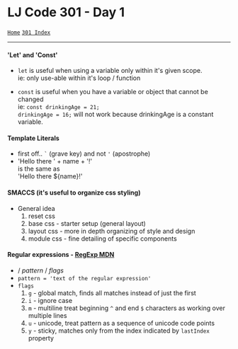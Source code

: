 # LJ Code 301 - Day 1
<a href="../README.md">`Home`</a>
<a href="301_README.md">`301 Index`</a>
<hr>

#### 'Let' and 'Const'
- `let` is useful when using a variable only within it's given scope. </br>
ie: only use-able within it's loop / function

- `const` is useful when you have a variable or object that cannot be changed </br>
ie: `const drinkingAge = 21;` </br>
`drinkingAge = 16;` will not work because drinkingAge is a constant variable.

#### Template Literals
- first off..  <code>\`</code> (grave key) and not `'` (apostrophe)
- 'Hello there ' + name + '!' <br>
is the same as <br>
'Hello there ${name}!'

#### SMACCS (it's useful to organize css styling)
- General idea
  1. reset css
  2. base css - starter setup (general layout)
  3. layout css - more in depth organizing of style and design
  4. module css - fine detailing of specific components

#### Regular expressions - <a type="\_blank"  href="https://developer.mozilla.org/en-US/docs/Web/JavaScript/Reference/Global_Objects/RegExp">RegExp MDN</a>

- / <i>pattern</i> / <i>flags</i>
- `pattern = 'text of the regular expression'`
- `flags`
  1. `g` - global match, finds all matches instead of just the first
  2. `i` - ignore case
  3. `m` - multiline treat beginning `^` and end `$` characters as working over multiple lines
  4. `u` - unicode, treat pattern as a sequence of unicode code points
  5. `y` - sticky, matches only from the index indicated by `lastIndex` property
